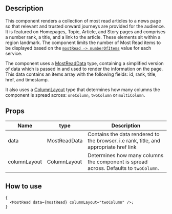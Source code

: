 ## Description

This component renders a collection of most read articles to a news page so that relevant and trusted onward journeys are provided for the audience. It is featured on Homepages, Topic, Article, and Story pages and comprises a number rank, a title, and a link to the article. These elements sit within a region landmark. The component limits the number of Most Read items to be displayed based on the [`mostRead -> numberOfItems`](https://github.com/bbc/simorgh/blob/561414ae7c1e6636372381a8e0deddf48f926c1c/src/app/lib/config/services/mundo.ts#L256-L257) value for each service.

The component uses a [MostReadData](https://github.com/bbc/simorgh/blob/c4d38ae16587f29306d1109ea19bd55205c5709b/src/app/components/MostRead/types.ts#L79-L90) type, containing a simplified version of data which is passed in and used to render the information on the page. This data contains an items array with the following fields: id, rank, title, href, and timestamp.

It also uses a [ColumnLayout](https://github.com/bbc/simorgh/blob/c4d38ae16587f29306d1109ea19bd55205c5709b/src/app/components/MostRead/types.ts#L7) type that determines how many columns the component is spread across: `oneColumn`, `twoColumn` or `multiColumn`.

## Props

| Name         | type         | Description                                                                           |
| ------------ | ------------ | ------------------------------------------------------------------------------------- |
| data         | MostReadData | Contains the data rendered to the browser. i.e rank, title, and appropriate href link |
| columnLayout | ColumnLayout | Determines how many columns the component is spread across. Defaults to `twoColumn`.  |

## How to use

```tsx
{
  <MostRead data={mostRead} columnLayout="twoColumn" />;
}
```
